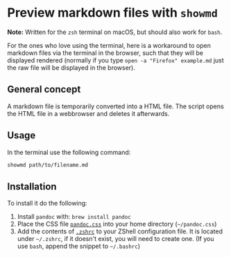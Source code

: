 # Preview markdown files with `showmd`

**Note:** Written for the `zsh` terminal on macOS, but should also work for `bash`.

For the ones who love using the terminal, here is a workaround to open markdown files via the terminal in the browser, such that they will be displayed rendered (normally if you type `open -a "Firefox" example.md` just the raw file will be displayed in the browser).

## General concept
A markdown file is temporarily converted into a HTML file.
The script opens the HTML file in a webbrowser and deletes it afterwards.

## Usage
In the terminal use the following command:
```bash
showmd path/to/filename.md
```

## Installation
To install it do the following:

1. Install `pandoc` with: `brew install pandoc`
2. Place the CSS file [`pandoc.css`](./pandoc.css) into your home directory (`~/pandoc.css`)
3. Add the contents of [`.zshrc`](./.zshrc) to your ZShell configuration file. It is located under `~/.zshrc`, if it doesn't exist, you will need to create one. (If you use `bash`, append the snippet to `~/.bashrc`)
